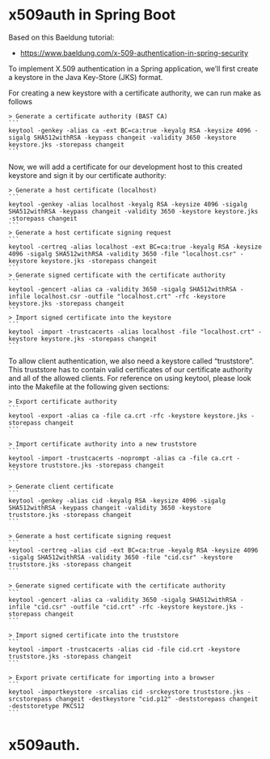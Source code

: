 # x509auth in Spring Boot

Based on this Baeldung tutorial:
* https://www.baeldung.com/x-509-authentication-in-spring-security


To implement X.509 authentication in a Spring application, we’ll first create a keystore in the Java Key-Store (JKS) format.

For creating a new keystore with a certificate authority, we can run make as follows 

	> Generate a certificate authority (BAST CA)
	```
	keytool -genkey -alias ca -ext BC=ca:true -keyalg RSA -keysize 4096 -sigalg SHA512withRSA -keypass changeit -validity 3650 -keystore keystore.jks -storepass changeit
	```

Now, we will add a certificate for our development host to this created keystore and sign it by our certificate authority:

	> Generate a host certificate (localhost)
	```
	keytool -genkey -alias localhost -keyalg RSA -keysize 4096 -sigalg SHA512withRSA -keypass changeit -validity 3650 -keystore keystore.jks -storepass changeit
	```
	> Generate a host certificate signing request
	```
	keytool -certreq -alias localhost -ext BC=ca:true -keyalg RSA -keysize 4096 -sigalg SHA512withRSA -validity 3650 -file "localhost.csr" -keystore keystore.jks -storepass changeit
	```
	> Generate signed certificate with the certificate authority
	```
	keytool -gencert -alias ca -validity 3650 -sigalg SHA512withRSA -infile localhost.csr -outfile "localhost.crt" -rfc -keystore keystore.jks -storepass changeit
	```
	> Import signed certificate into the keystore
	```
	keytool -import -trustcacerts -alias localhost -file "localhost.crt" -keystore keystore.jks -storepass changeit
	```
	
To allow client authentication, we also need a keystore called “truststore”. This truststore has to contain valid certificates of our certificate authority and all of the allowed clients. For reference on using keytool, please look into the Makefile at the following given sections:

	> Export certificate authority
	```
	keytool -export -alias ca -file ca.crt -rfc -keystore keystore.jks -storepass changeit
	```
	
	> Import certificate authority into a new truststore
	```
	keytool -import -trustcacerts -noprompt -alias ca -file ca.crt -keystore truststore.jks -storepass changeit
	```
	
	> Generate client certificate
	```
	keytool -genkey -alias cid -keyalg RSA -keysize 4096 -sigalg SHA512withRSA -keypass changeit -validity 3650 -keystore truststore.jks -storepass changeit
	```
	
	> Generate a host certificate signing request
	```
	keytool -certreq -alias cid -ext BC=ca:true -keyalg RSA -keysize 4096 -sigalg SHA512withRSA -validity 3650 -file "cid.csr" -keystore truststore.jks -storepass changeit
	```
	
	> Generate signed certificate with the certificate authority
	```
	keytool -gencert -alias ca -validity 3650 -sigalg SHA512withRSA -infile "cid.csr" -outfile "cid.crt" -rfc -keystore keystore.jks -storepass changeit
	```
	
	> Import signed certificate into the truststore
	```
	keytool -import -trustcacerts -alias cid -file cid.crt -keystore truststore.jks -storepass changeit
	```
	
	> Export private certificate for importing into a browser
	```
	keytool -importkeystore -srcalias cid -srckeystore truststore.jks -srcstorepass changeit -destkeystore "cid.p12" -deststorepass changeit -deststoretype PKCS12
	```
# x509auth.
